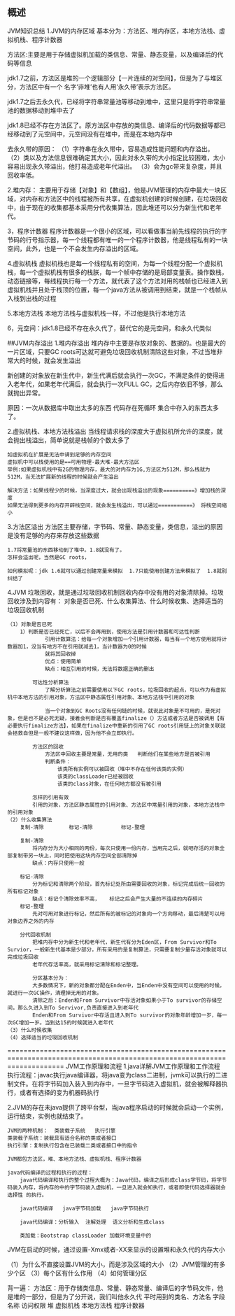 ## 概述

















JVM知识总结
1.JVM的内存区域
基本分为：方法区、堆内存区，本地方法栈、虚拟机栈、程序计数器

方法区:主要是用于存储虚拟机加载的类信息、常量、静态变量，以及编译后的代码等信息

jdk1.7之前，方法区是堆的一个逻辑部分【一片连续的对空间】，但是为了与堆区分，方法区中有一个 名字‘非堆’也有人用‘永久带’表示方法区。

jdk1.7之后去永久代，已经将字符串常量池等移动到堆中，这里只是将字符串常量池的数据移动到堆中去了

jdk1.8已经不存在方法区了。原方法区中存放的类信息、编译后的代码数据等都已经移动到了元空间中，元空间没有在堆中，而是在本地内存中

去永久带的原因：
（1）字符串在永久带中，容易造成性能问题和内存溢出。
（2）类以及方法信息很难确定其大小，因此对永久带的大小指定比较困难，太小容易出现永久带溢出，他打易造成老年代溢出。
（3）会为gc带来复杂度，并且回收率低。

2.堆内存：
主要用于存储【对象】和【数组】，他是JVM管理的内存中最大一块区域，对内存和方法区中的线程被所有共享，在虚拟机创建的时候创建，在垃圾回收中，由于现在的收集都基本采用分代收集算法，因此堆还可以分为新生代和老年代。

3，程序计数器
程序计数器是一个很小的区域，可以看做事当前先线程的执行的字节码的行号指示器，每一个线程都有唯一的一个程序计数器，他是线程私有的一块空间，此外，也是一个不会发生内存溢出的区域。

4.虚拟机栈
虚拟机栈也是每一个线程私有的空间，为每一个线程分配一个虚拟机栈，每一个虚拟机栈有很多的栈朕，每一个帧中存储的是局部变量表。操作数栈，动态链接等，每线程执行每一个方法，就代表了这个方法对用的栈帧也已经进入到虚拟机栈并且处于栈顶的位置，每一个java方法从被调用到结束，就是一个栈帧从入栈到出栈的过程

5.本地方法栈
本地方法栈与虚拟机栈一样，不过他是执行本地方法

6，元空间：jdk1.8已经不存在永久代了，替代它的是元空间，和永久代类似

##JVM内存溢出
1.堆内存溢出
堆内存中主要是存放对象的、数据的。也是最大的一片区域，只要GC roots可达就可避免垃圾回收机制清除这些对象，不过当堆非常大的时候，就会发生溢出

新创建的对象放在新生代中，新生代满后就会执行一次GC，不满足条件的使得进入老年代，如果老年代满后，就会执行一次FULL GC，之后内存依旧不够，那么就抛出异常。

原因：一次从数据库中取出太多的东西  代码存在死循环  集合中存入的东西太多了。 

2.虚拟机栈、本地方法栈溢出
    当线程请求栈的深度大于虚拟机所允许的深度，就会抛出栈溢出，简单说就是栈帧的个数太多了

```
如虚拟机在扩展是无法申请到足够的内存空间
虚拟机中可以栈使用的是==可用物理-最大堆-最大方法区
举例:如果虚拟机栈中有2G的物理内存，最大的对内存为1G,方法区为512M，那么栈就为512M，当无法扩展新的线程的时候就会产生溢出

解决方法：如果线程少的时候，当深度过大，就会出现栈溢出的现象==========》增加栈的深度
如果无法得到更多的内存开辟栈空间，就会发生栈溢出，可以通过===========》 将栈空间缩小
```

3.方法区溢出
    方法区主要存储，字节码、常量、静态变量，类信息，溢出的原因是没有足够的内存来存放这些数据

```
1.7将常量池的东西移动到了堆中。1.8就没有了。
怎样会溢出呢，当然是GC roots，

如何模拟呢：jdk 1.6就可以通过创建常量来模拟  1.7只能使用创建方法来模拟了  1.8就别纠结了
```

4.JVM
    垃圾回收，就是通过垃圾回收机制回收内存中没有用的对象清除掉。垃圾回收涉及到内容有：
        对象是否已死、什么收集算法、什么时候收集、选择适当的垃圾回收机制

```
（1）对象是否已死
    1）判断是否已经死亡，以后不会再用到，使用方法是引用计数器和可达性判断
            引用计数算法：给每一个对象增加一个引用计数器，每当有一个地方使用就将计数器加1，没当有地方不在引用就减去1，当计数器为0的时候
            就将其回收掉
            优点：使用简单
            缺点：相互引用的时候，无法将数据正确的删出

        可达性分析算法
            了解分析算法之前需要使用以下GC roots，垃圾回收的起点，可以作为有虚拟机中本地方法的引用对象，方法区中静态属性引用对象、本地方法栈中引用的对象
```

```
            当一个对象到GC Roots没有任何链的时候，就说此对象是不可用的，是死对象，但是也不是必死无疑，接着会判断是否有覆盖finalize（）方法或者方法是否被调用【有必要执行finalize方法】，如果在finalize中重新的引用了GC roots引用链上的对象关联就会拯救自但是一般不建议这样做，因为他不会立即执行。

        方法区的回收
            方法区中回收主要是常量，无用的类   判断他们在某些地方是否被引用
            判断条件：
                该类所有实例可以被回收（堆中不存在任何该类的实例）
                该类的classLoader已经被回收
                该类的class对象，在任何地方都没有被引用

        怎样的引用有效
        引用的对象，方法区静态属性的引用对象、方法区中常量引用的对象，本地方法栈中的引用对象
（2）什么收集算法
    复制-清除        标记-清除         标记-整理

    复制-清除
        将内存分为大小相同的两份，每次只使用一份内存，当用完之后，就吧存活的对象全部复制带另一块上，同时把使用这块内存空间全部清除掉
        缺点：内存只使用一般

    标记-清除
        分为标记和清除两个阶段，首先标记处所由需要回收的对象，标记完成后统一回收的所有标记对象
        缺点：标记个清除效率不高，   标记之后会产生大量的不连续的内存碎片
    标记-整理
        先对可用对象进行标记，然后所有的被标记的对象向一个方向移动，最后清楚可以用对象边界之外的内存

    分代回收机制
        把堆内存中分为新生代和老年代，新生代有分为Eden区，From Survivor和To Survior，一般新生代基本是少部分，所有采用的是复制算法，只需要复制少量存活对象就可以完成垃圾回收
        老年代存活率高，就采用标记清除和标记整理。

        分区基本分为：
        大多数情况下，新的对象都分配在Enden中，当Enden中没有空间可以使用的时候，就进行一次GC操作，清理掉无用的对象。
        清除之后：Enden和From Survivor中存活对象如果小于To survivor的存储空间，那么久进入到To Servivor,负责直接进入到老年代
        Enden和From Survivor中存活且进入到To survivor的对象年龄增加一岁，每一次GC增加一岁。当到达15的时候就进入老年代
（3）什么时候收集
（4）选择适当的垃圾回收机制
```





==========================================================================================================================
JVM工作原理和流程
1.java详解JVM工作原理和工作流程
执行流程：javac执行java编译器，将java变为class二进制，jvmk可以执行的二进制文件。在将字节码加入装入到内存中，一旦字节码进入虚拟机，就会被解释器执行，或者有选择的变为机器码执行

2.JVM的存在未java提供了跨平台型，当java程序启动的时候就会启动一个实例，运行结束，实例也就结束了。

```
JVM的两种机制：  类装载子系统   执行引擎
类装载子系统：装载具有适合名称的类或者接口
执行引擎：复制执行包含在已装载二类或者接口中的指令

JVM都包方法区，堆、本地方法栈、虚拟机栈、程序计数器

java代码编译的过程和执行的过程：
    java代码编译和执行的整个过程大概为：Java代码，编译之后形成class字节码，将字节码装入内存，将内存的中的字节码装入虚拟机，一旦进入就会知执行，或者即使代码选择器就会选择性 的执行。

    java代码编译   java字节码加载   java字节码执行
```

```
    java代码编译：分析输入  注解处理  语义分析和生成class  
```

```
    类加载：Bootstrap classLoader 加载环境变量中的
```



JVM在启动的时候，通过设置-Xmx或者-XX来显示的设置堆和永久代的内存大小

（1）为什么不直接设置JVM的大小，而是涉及区域的大小
（2）JVM管理的有多少个区
（3）每个区有什么作用
（4）如何管理分区

背一遍：
    方法区：用于存储类信息、常量、静态常量、编译后的字节码文件，他是堆的一部分，但是为了分开说，我们叫他永久代
           平时用到的类名、方法名  字段名称  访问权限
  堆  虚拟机栈   本地方法栈   程序计数器

